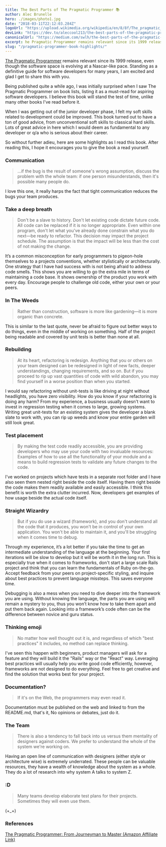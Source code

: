 ```yaml
---
title: The Best Parts of The Pragmatic Programmer 📚
author: Alec Brunelle
hero: ./images/photo1.jpg
date: "2018-03-11T22:12:03.284Z"
logoUrl: "https://upload.wikimedia.org/wikipedia/en/8/8f/The_pragmatic_programmer.jpg"
devLink: "https://dev.to/aleccool213/the-best-parts-of-the-pragmatic-programmer---1om5"
canonicalUrl: "https://medium.com/swlh/the-best-parts-of-the-pragmatic-programmer-86588f9e0573"
excerpt: he Pragmatic Programmer remains relevant since its 1999 release.
slug: "/pragmatic-programmer-book-highlights/"
---
```


[The Pragmatic Programmer](https://www.amazon.ca/gp/product/020161622X/ref=as_li_tl?ie=UTF8&camp=15121&creative=330641&creativeASIN=020161622X&linkCode=as2&tag=coffeedrive09-20&linkId=7d93b4fe087d6b41ddae8e27d323abea) remains relevant since its 1999 release, even though the software space is evolving at a Nascar-like pace. Standing as a definitive guide for software developers for many years, I am excited and glad I get to share this with you.

Being published quite a while ago, I was initially surprised when I saw The Pragmatic Programmer on book lists, listing it as a must-read for aspiring software developers. I believe this book will stand the test of time, unlike many other books I've read before it.

When I was getting out of the junior developer phase, I felt my soft skills related to development could be improved. This book turned out to have a ton of good advice, from unconventional soft skills to classical hard skills. Lots of great advice in here which I would deem as fundamental to any developer or q/a who is serious about their career.

So without further adieu, here are some highlights as I read this book. After reading this, I hope it encourages you to give the book a read yourself.

### Communication

> ...if the bug is the result of someone's wrong assumption, discuss the problem with the whole team: if one person misunderstands, then it's possible many people do.

I love this one, it really harps the fact that tight communication reduces the bugs your team produces.

### Take a deep breath

> Don't be a slave to history. Don't let existing code dictate future code. All code can be replaced if it is no longer appropriate. Even within one program, don't let what you've already done constrain what you do next—be ready to refactor. This decision may impact the project schedule. The assumption is that the impact will be less than the cost of not making the change.

It’s a common misconception for early programmers to pigeon-hole themselves to a projects conventions, whether stylistically or architecturally. One strategy that I have had success with is not being afraid to address code smells. This shows you are willing to go the extra mile in terms of maintaining a code base. It shows ownership of the product you work with every day. Encourage people to challenge old code, either your own or your peers.

### In The Weeds

> Rather than construction, software is more like gardening—it is more organic than concrete.

This is similar to the last quote, never be afraid to figure out better ways to do things, even in the middle of working on something. Half of the project being readable and covered by unit tests is better than none at all.

### Rebuilding

> At its heart, refactoring is redesign. Anything that you or others on your team designed can be redesigned in light of new facts, deeper understandings, changing requirements, and so on. But if you proceed to rip up vast quantities of code with wild abandon, you may find yourself in a worse position than when you started.

I would say refactoring without unit-tests is like driving at night without headlights, you have zero visibility. How do you know if your refactoring is doing any harm? From my experience, a business usually doesn't want to invest in regression testing when it comes to large, growing systems. Writing great unit-tests for an existing system gives the developer a blank slate to work with, you can rip up weeds and know your entire garden will still look great.

### Test placement

> By making the test code readily accessible, you are providing developers who may use your code with two invaluable resources: Examples of how to use all the functionality of your module and a means to build regression tests to validate any future changes to the code.

I've worked on projects which have tests in a separate root folder and I have also seen them nested right beside the code itself. Having them right beside the code makes them readily available and easily accessible. I think this benefit is worth the extra clutter
incurred. Now, developers get examples of how usage beside the actual code itself.

### Straight Wizardry

> But if you do use a wizard (framework), and you don't understand all the code that it produces, you won't be in control of your own application. You won't be able to maintain it, and you'll be struggling when it comes time to debug.

Through my experience, it’s a lot better if you take the time to get an intermediate understanding of the language at the beginning. Your first iterations will be slow to develop but it will be worth it in the long run. This is especially true when it comes to frameworks, don't start a large scale Rails project
and think that you can learn the fundamentals of Ruby on-the-go. Accept feedback from your peers on project-specific styling, and inquire about best practices to prevent language missteps. This saves everyone time.

Debugging is also a mess when you need to dive deeper into the framework you are using.
Without knowing the language, the parts you are using will remain a mystery to you, thus you won’t know how to take them apart and put them back again. Looking into a framework’s code often can be the difference between novice and guru status.

### Thinking emoji

> No matter how well thought out it is, and regardless of which "best practices" it includes, no method can replace thinking.

I've seen this happen with beginners, product managers will ask for a feature and they will build it the "Rails" way or the "React" way. Leveraging best practices will usually help you write good code efficiently, however, frameworks are not designed to do everything. Feel free to get creative and find the solution that works best for your project.

### Documentation?

> If it's on the Web, the programmers may even read it.

Documentation must be published on the web and linked to from the README.md, that's it, No opinions or debates, just do it.

### The Team

> There is also a tendency to fall back into us versus them mentality of designers against coders. We prefer to understand the whole of the system we're working on.

Having an open line of communication with designers (either style or architecture wise) is extremely underrated. These people can be valuable resources, they have a wealth of knowledge about the system as a whole. They do a lot of research into why system A talks to system Z.

### :D

> Many teams develop elaborate test plans for their projects. Sometimes they will even use them.

(+\_+)

### References

<a target="_blank" href="https://www.amazon.ca/gp/product/020161622X/ref=as_li_tl?ie=UTF8&camp=15121&creative=330641&creativeASIN=020161622X&linkCode=as2&tag=coffeedrive09-20&linkId=7d93b4fe087d6b41ddae8e27d323abea">The Pragmatic Programmer: From Journeyman to Master (Amazon Affiliate Link)</a><img src="//ir-ca.amazon-adsystem.com/e/ir?t=coffeedrive09-20&l=am2&o=15&a=B003GCTQAE" width="1" height="1" border="0" alt="" style="border:none !important; margin:0px !important;" />
